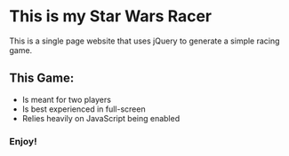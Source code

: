 # This is my Star Wars Racer
This is a single page website that uses jQuery to generate a simple racing game.
## This Game:
* Is meant for two players
* Is best experienced in full-screen
* Relies heavily on JavaScript being enabled

### Enjoy!